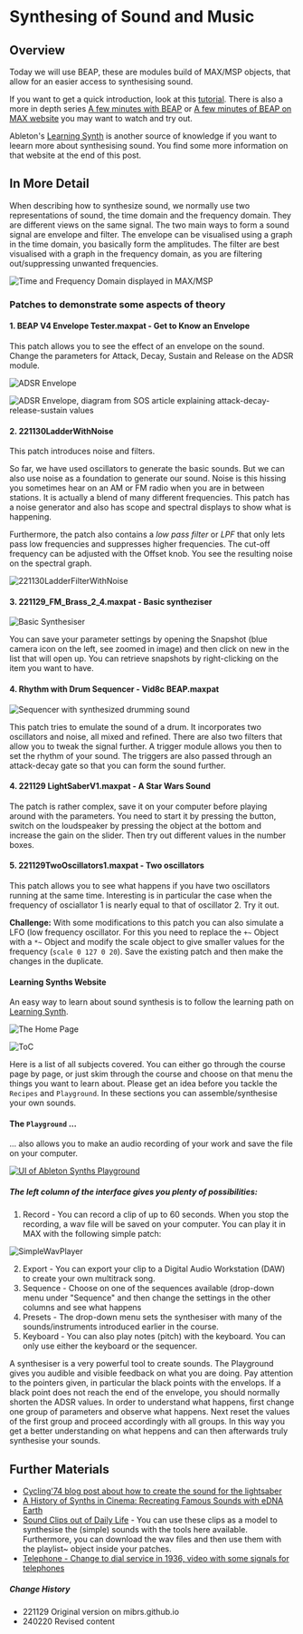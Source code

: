 # Synthesing of Sound and Music

## Overview

Today we will use BEAP, these are modules build of MAX/MSP objects, that allow for an easier access to synthesising sound.

If you want to get a quick introduction, look at this [tutorial](https://cycling74.com/tutorials/beap-analog-model-curriculum-outline). There is also a more in depth series [A few minutes with BEAP](https://www.youtube.com/playlist?list=PLasl9I6VeCCoT_BfdZjD1AM6McGTQj7mK) or [A few minutes of BEAP on MAX website](https://cycling74.com/tutorials/a-few-minutes-with-beap-tutorial-series) you may want to watch and try out. 

Ableton's [Learning Synth](https://learningsynths.ableton.com/) is another source of knowledge if you want to leearn more about synthesising sound. You find some more information on that website at the end of this post.


## In More Detail

When describing how to synthesize sound, we normally use two representations of sound, the time domain and the frequency domain. They are different views on the same signal. The two main ways to form a sound signal are envelope and filter. The envelope can be visualised using a graph in the time domain, you basically form the amplitudes. The filter are best visualised with a graph in the frequency domain, as you are filtering out/suppressing unwanted frequencies.

![Time and Frequency Domain displayed in MAX/MSP](media/2024-02-20_11-52-17.png)

### Patches to demonstrate some aspects of theory

#### 1. BEAP V4 Envelope Tester.maxpat - Get to Know an Envelope

This patch allows you to see the effect of an envelope on the sound. Change the parameters for Attack, Decay, Sustain and Release on the ADSR module.

![ADSR Envelope](media/221129ADSR.png)

![ADSR Envelope, diagram from SOS article explaining attack-decay-release-sustain values](media/2024-02-20_10-48-05.png)


#### 2. 221130LadderWithNoise

This patch introduces noise and filters.

So far, we have used oscillators to generate the basic sounds. But we can also use noise as a foundation to generate our sound. Noise is this hissing  you sometimes hear on an AM or FM radio when you are in between stations. It is actually a blend of many different frequencies. This patch has a noise generator and also has scope and spectral displays to show what is happening.

Furthermore, the patch also contains a *low pass filter* or *LPF* that only lets pass low frequencies and suppresses higher frequencies. The cut-off frequency can be adjusted with the Offset knob. You see the resulting noise on the spectral graph.

![221130LadderFilterWithNoise](media/2024-02-20_12-13-45.png)


#### 3. 221129_FM_Brass_2_4.maxpat - Basic syntheziser

![Basic Synthesiser](media/221129Snapshot.png)

You can save your parameter settings by opening the Snapshot (blue camera icon on the left, see zoomed in image) and then click on new in the list that will open up. You can retrieve snapshots by right-clicking on the item you want to have.


#### 4. Rhythm with Drum Sequencer - Vid8c BEAP.maxpat

![Sequencer with synthesized drumming sound](media/2024-02-20_12-33-05.png)

This patch tries to emulate the sound of a drum. It incorporates two oscillators and noise, all mixed and refined. There are also two filters that allow you to tweak the signal further. A trigger module allows you then to set the rhythm of your sound. The triggers are also passed through an attack-decay gate so that you can form the sound further.


#### 4. 221129 LightSaberV1.maxpat - A Star Wars Sound

The patch is rather complex, save it on your computer before playing around with the parameters. You need to start it by pressing the button, switch on the loudspeaker by pressing the object at the bottom and increase the gain on the slider. Then try out different values in the number boxes.


#### 5. 221129TwoOscillators1.maxpat - Two oscillators

This patch allows you to see what happens if you have two oscillators running at the same time. Interesting is in particular the case when the frequency of osciallator 1 is nearly equal to that of oscillator 2. Try it out.

**Challenge:** With some modifications to this patch you can also simulate a LFO (low frequency oscillator. For this you need to replace the ```+~``` Object with a ```*~``` Object and modify the scale object to give smaller values for the frequency (```scale 0 127 0 20```). Save the existing patch and then make the changes in the duplicate.



#### Learning Synths Website

An easy way to learn about sound synthesis is to follow the learning path on [Learning Synth](https://learningsynths.ableton.com/).

![The Home Page](media/221129_Learning_Synths.png)

![ToC](media/221129_Learing_Synths_Content.png)

Here is a list of all subjects covered. You can either go through the course page by page, or just skim through the course and choose on that menu the things you want to learn about. Please get an idea before you tackle the ```Recipes``` and ```Playground```. In these sections you can assemble/synthesise your own sounds.

#### The ```Playground``` ...
... also allows you to make an audio recording of your work and save the file on your computer.

<a target="_blank" href="https://learningsynths.ableton.com/en/playground">
  <img src="media/221129AbletonPlayground.png" alt="UI of Ableton Synths Playground"/>
</a>

##### The left column of the interface gives you plenty of possibilities:
1. Record - You can record a clip of up to 60 seconds. When you stop the recording, a wav file will be saved on your computer. You can play it in MAX with the following simple patch:

![SimpleWavPlayer](media/221129SimplePlayer2.png)

2. Export - You can export your clip to a Digital Audio Workstation (DAW) to create your own multitrack song.
3. Sequence - Choose on one of the sequences available (drop-down menu under "Sequence" and then change the settings in the other columns and see what happens
4. Presets - The drop-down menu sets the synthesiser with many of the sounds/instruments introduced earlier in the course.
5. Keyboard - You can also play notes (pitch) with the keyboard. You can only use either the keyboard or the sequencer.

A synthesiser is a very powerful tool to create sounds. The Playground gives you audible and visible feedback on what you are doing. Pay attention to the pointers given, in particular the black points with the envelops. If a black point does not reach the end of the envelope, you should normally shorten the ADSR values. In order to understand what happens, first change one group of parameters and observe what happens. Next reset the values of the first group and proceed accordingly with all groups. In this way you get a better understanding on what heppens and can then afterwards truly synthesise your sounds.


## Further Materials
- [Cycling'74 blog post about how to create the sound for the lightsaber](https://cycling74.com/forums/lightsaber-inspired-sound)
- [A History of Synths in Cinema: Recreating Famous Sounds with eDNA Earth](https://youtu.be/AyXP4dOQsG0)
- [Sound Clips out of Daily Life](https://www.soundsofchanges.eu/?s=police) - You can use these clips as a model to synthesise the (simple) sounds with the tools here available. Furthermore, you can download the wav files and then use them with the playlist~ object inside your patches.
- [Telephone - Change to dial service in 1936, video with some signals for telephones](https://laughingsquid.com/1936-att-introduction-to-rotary-dial-telephones/)

##### Change History
- 221129 Original version on mibrs.github.io
- 240220 Revised content
